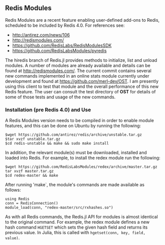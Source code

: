 ## Redis Modules

Redis Modules are a recent feature enabling user-defined add-ons to Redis, scheduled to be included by Redis 4.0.  For references
see:
* http://antirez.com/news/106
* http://redismodules.com/
* https://github.com/RedisLabs/RedisModulesSDK
* https://github.com/RedisLabsModules/pyredis

The hiredis branch of Redis.jl provides methods to initialize, list and unload modules. A number of modules are already available and details can be found at http://redismodules.com/.
The current commit contains several new commands implemented in an online stats module currently under development and found at https://github.com/merl-dev/OST.
I am presently using this client to test that module and the overall performance of this new Redis feature.  The user can consult the test directory of **OST** for details
of some of those tests and usage of the new commands.

### Installation (pre Redis 4.0) and Use

A Redis Modules version needs to be compiled in order to enable module features, and this can be done on Ubuntu by running the following:

```
$wget https://github.com/antirez/redis/archive/unstable.tar.gz
$tar xvzf unstable.tar.gz
$cd redis-unstable && make && sudo make install
```

In addition, the relevant module(s) must be downloaded, installed and loaded into Redis. For example, to install the redex module run the following:

```
$wget https://github.com/RedisLabsModules/redex/archive/master.tar.gz
tar xvzf master.tar.gz
$cd redex-master && make
```

After running 'make`, the module's commands are made available as follows:

```
using Redis
conn = RedisConnection()
module_load(conn, "redex-master/src/rxhashes.so")
```
As with all Redis commands, the Redis.jl API for modules is almost identical to the original command.  For example, the redex module defines a new hash command `HGETSET` which
sets the given hash field and returns its previous value. In Julia, this is called with `hgetset(conn, key, field, value)`.
